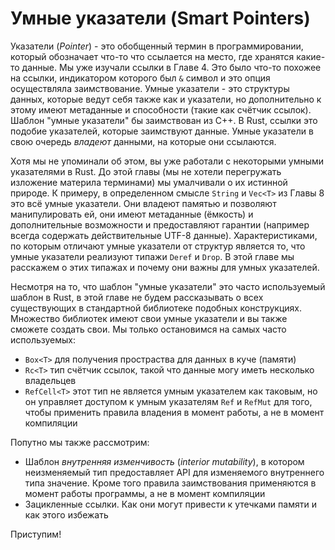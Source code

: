 # Умные указатели (Smart Pointers)

Указатели (*Pointer*) - это обобщенный термин в программировании, который обозначает
что-то что ссылается на место, где хранятся какие-то данные. Мы уже изучали ссылки
в Главе 4. Это было что-то похожее на ссылки, индикатором которого был `&` символ
и это опция осуществляла заимствование. Умные указатели - это структуры данных,
которые ведут себя также как и указатели, но дополнительно к этому имеют метаданные
и способности (такие как счётчик ссылок). Шаблон "умные указатели" бы заимствован
из С++. В Rust, ссылки это подобие указателей, которые заимствуют данные. Умные
указатели в свою очередь *владеют* данными, на которые они ссылаются.

Хотя мы не упоминали об этом, вы уже работали с некоторыми умными указателями в
Rust. До этой главы (мы не хотели перегружать изложение материла терминами) мы
умалчивали о их истинной природе. К примеру, в определенном смысле `String` и
`Vec<T>` из Главы 8 это всё умные указатели. Они владеют памятью и позволяют
манипулировать ей, они имеют метаданные (ёмкость) и дополнительные возможности и
предоставляют гарантии (например всегда содержать действительные UTF-8 данные).
Характеристиками, по которым отличают умные указатели от структур является то,
что умные указатели реализуют типажи `Deref` и `Drop`. В этой главе мы расскажем о
этих типажах и почему они важны для умных указателей.

Несмотря на то, что шаблон "умные указатели" это часто используемый шаблон в Rust,
в этой главе не будем рассказывать о всех существующих в стандартной библиотеке
подобных конструкциях. Множество библиотек имеют свои умные указатели и вы также
сможете создать свои. Мы только остановимся на самых часто используемых:

* `Box<T>` для получения простраства для данных в куче (памяти)
* `Rc<T>` тип счётчик ссылок, такой что данные могу иметь несколько владельцев
* `RefCell<T>` этот тип не является умным указателем как таковым, но он управляет
доступом к умным указателям `Ref` и `RefMut` для того, чтобы применить правила
владения в момент работы, а не в момент компиляции

Попутно мы также рассмотрим:

* Шаблон *внутренняя изменчивость* (*interior mutability*), в котором неизменяемый
  тип предоставляет API для изменяемого внутреннего типа значение. Кроме того правила
  заимствования применяются в момент работы программы, а не в момент компиляции
* Зацикленные ссылки. Как они могут привести к утечками памяти и как этого избежать

Приступим!
